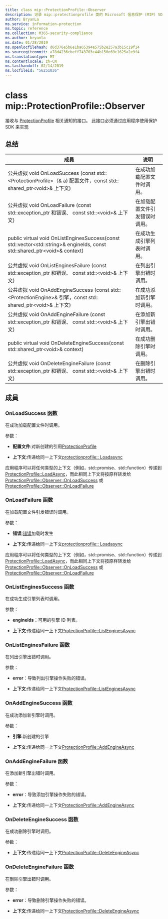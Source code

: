 ```yaml
---
title: class mip::ProtectionProfile::Observer
description: 记录 mip::protectionprofile 类的 Microsoft 信息保护 (MIP) SDK。
author: BryanLa
ms.service: information-protection
ms.topic: reference
ms.collection: M365-security-compliance
ms.author: bryanla
ms.date: 01/28/2019
ms.openlocfilehash: d6d376e5b6e1ba65394e575b2e257a3b15c19f14
ms.sourcegitcommit: a78d4236cbeff743703c44b150e69c1625a2e9f4
ms.translationtype: MT
ms.contentlocale: zh-CN
ms.lasthandoff: 02/14/2019
ms.locfileid: "56251036"
---
```

# <a name="class-mipprotectionprofileobserver"></a>class mip::ProtectionProfile::Observer 
接收与 [ProtectionProfile](class_mip_protectionprofile.md) 相关通知的接口。
此接口必须通过应用程序使用保护 SDK 来实现
  
## <a name="summary"></a>总结
 成員                        | 说明                                
--------------------------------|---------------------------------------------
公共虚拟 void OnLoadSuccess (const std::\<ProtectionProfile\>（& a) 配置文件，const std:: shared_ptr\<void\>& 上下文)  |  在成功加载配置文件时调用。
公共虚拟 void OnLoadFailure (const std::exception_ptr 和错误、 const std::\<void\>& 上下文)  |  在加载配置文件引发错误时调用。
public virtual void OnListEnginesSuccess(const std::vector\<std::string\>& engineIds, const std::shared_ptr\<void\>& context)  |  在成功生成引擎列表时调用。
公共虚拟 void OnListEnginesFailure (const std::exception_ptr 和错误、 const std::\<void\>& 上下文)  |  在列出引擎出错时调用。
公共虚拟 void OnAddEngineSuccess (const std::\<ProtectionEngine\>& 引擎，const std:: shared_ptr\<void\>& 上下文)  |  在成功添加新引擎时调用。
公共虚拟 void OnAddEngineFailure (const std::exception_ptr 和错误、 const std::\<void\>& 上下文)  |  在添加新引擎出错时调用。
public virtual void OnDeleteEngineSuccess(const std::shared_ptr\<void\>& context)  |  在成功删除引擎时调用。
公共虚拟 void OnDeleteEngineFailure (const std::exception_ptr 和错误、 const std::\<void\>& 上下文)  |  在删除引擎出错时调用。
  
## <a name="members"></a>成員
  
### <a name="onloadsuccess-function"></a>OnLoadSuccess 函数
在成功加载配置文件时调用。

参数：  
* **配置文件**:对新创建的引用[ProtectionProfile](class_mip_protectionprofile.md)


* **上下文**:传递给同一上下文[protectionprofile:: Loadasync](class_mip_protectionprofile.md#addengineasync-function)


应用程序可以将任何类型的上下文（例如，std::promise、std::function）传递到 [ProtectionProfile::LoadAsync](class_mip_protectionprofile.md#addengineasync-function)，而此相同上下文将按原样转发给 [ProtectionProfile::Observer::OnLoadSuccess](class_mip_protectionprofile_observer.md#onloadsuccess-function) 或 [ProtectionProfile::Observer::OnLoadFailure](class_mip_protectionprofile_observer.md#onloadfailure-function)
  
### <a name="onloadfailure-function"></a>OnLoadFailure 函数
在加载配置文件引发错误时调用。

参数：  
* **错误**:[错误](class_mip_error.md)加载时发生 


* **上下文**:传递给同一上下文[protectionprofile:: Loadasync](class_mip_protectionprofile.md#addengineasync-function)


应用程序可以将任何类型的上下文（例如，std::promise、std::function）传递到 [ProtectionProfile::LoadAsync](class_mip_protectionprofile.md#addengineasync-function)，而此相同上下文将按原样转发给 [ProtectionProfile::Observer::OnLoadSuccess](class_mip_protectionprofile_observer.md#onloadsuccess-function) 或 [ProtectionProfile::Observer::OnLoadFailure](class_mip_protectionprofile_observer.md#onloadfailure-function)
  
### <a name="onlistenginessuccess-function"></a>OnListEnginesSuccess 函数
在成功生成引擎列表时调用。

参数：  
* **engineIds**：可用的引擎 ID 列表。 


* **上下文**:传递给同一上下文[ProtectionProfile::ListEnginesAsync](class_mip_protectionprofile.md#listenginesasync-function)


  
### <a name="onlistenginesfailure-function"></a>OnListEnginesFailure 函数
在列出引擎出错时调用。

参数：  
* **error**：导致列出引擎操作失败的错误。 


* **上下文**:传递给同一上下文[ProtectionProfile::ListEnginesAsync](class_mip_protectionprofile.md#listenginesasync-function)


  
### <a name="onaddenginesuccess-function"></a>OnAddEngineSuccess 函数
在成功添加新引擎时调用。

参数：  
* **引擎**:新创建的引擎 


* **上下文**:传递给同一上下文[ProtectionProfile::AddEngineAsync](class_mip_protectionprofile.md#addengineasync-function)


  
### <a name="onaddenginefailure-function"></a>OnAddEngineFailure 函数
在添加新引擎出错时调用。

参数：  
* **error**：导致添加引擎操作失败的错误。 


* **上下文**:传递给同一上下文[ProtectionProfile::AddEngineAsync](class_mip_protectionprofile.md#addengineasync-function)


  
### <a name="ondeleteenginesuccess-function"></a>OnDeleteEngineSuccess 函数
在成功删除引擎时调用。

参数：  
* **上下文**:传递给同一上下文[ProtectionProfile::DeleteEngineAsync](class_mip_protectionprofile.md#deleteengineasync-function)


  
### <a name="ondeleteenginefailure-function"></a>OnDeleteEngineFailure 函数
在删除引擎出错时调用。

参数：  
* **error**：导致删除引擎操作失败的错误。 


* **上下文**:传递给同一上下文[ProtectionProfile::DeleteEngineAsync](class_mip_protectionprofile.md#deleteengineasync-function)

